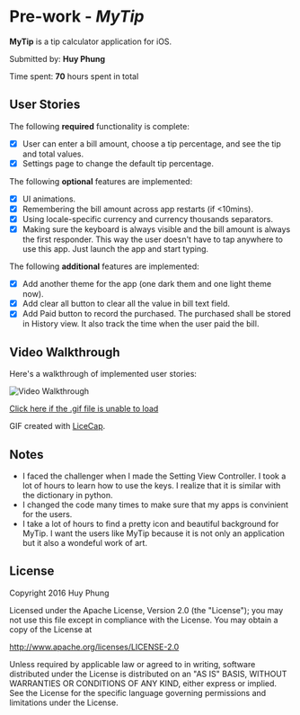 # Pre-work - *MyTip*

**MyTip** is a tip calculator application for iOS.

Submitted by: **Huy Phung**

Time spent: **70** hours spent in total

## User Stories

The following **required** functionality is complete:

* [x] User can enter a bill amount, choose a tip percentage, and see the tip and total values.
* [x] Settings page to change the default tip percentage.

The following **optional** features are implemented:
* [x] UI animations.
* [x] Remembering the bill amount across app restarts (if <10mins).
* [x] Using locale-specific currency and currency thousands separators.
* [x] Making sure the keyboard is always visible and the bill amount is always the first responder. This way the user doesn't have to tap anywhere to use this app. Just launch the app and start typing.

The following **additional** features are implemented:

- [x] Add another theme for the app (one dark them and one light theme now).
- [x] Add clear all button to clear all the value in bill text field.
- [x] Add Paid button to record the purchased. The purchased shall be stored in History view. It also track the
     time when the user paid the bill.

## Video Walkthrough 

Here's a walkthrough of implemented user stories:

![Video Walkthrough](http://i.imgur.com/0uZ9BgC.gif)

[Click here if the .gif file is unable to load](http://i.imgur.com/0uZ9BgC.gif)

GIF created with [LiceCap](http://www.cockos.com/licecap/).

## Notes

- I faced the challenger when I made the Setting View Controller. I took a lot of hours to learn how to use the
  keys. I realize that it is similar with the dictionary in python.
- I changed the code many times to make sure that my apps is convinient for the users.
- I take a lot of hours to find a pretty icon and beautiful background for MyTip. I want the users like MyTip
  because it is not only an application but it also a wondeful work of art.

## License

Copyright 2016 Huy Phung

Licensed under the Apache License, Version 2.0 (the "License");
you may not use this file except in compliance with the License.
You may obtain a copy of the License at

http://www.apache.org/licenses/LICENSE-2.0

Unless required by applicable law or agreed to in writing, software
distributed under the License is distributed on an "AS IS" BASIS,
WITHOUT WARRANTIES OR CONDITIONS OF ANY KIND, either express or implied.
See the License for the specific language governing permissions and
limitations under the License.
